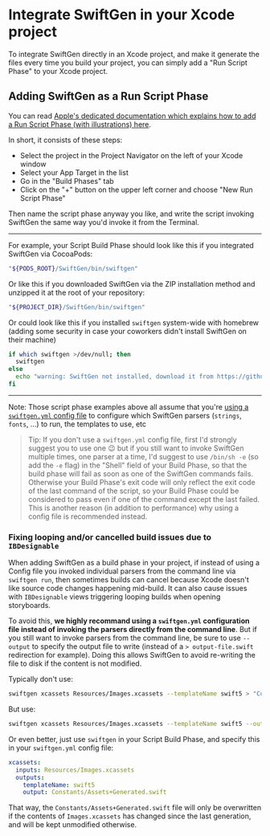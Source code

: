 # Integrate SwiftGen in your Xcode project

To integrate SwiftGen directly in an Xcode project, and make it generate the files every time you build your project, you can simply add a "Run Script Phase" to your Xcode project.

## Adding SwiftGen as a Run Script Phase

You can read [Apple's dedicated documentation which explains how to add a Run Script Phase (with illustrations) here](https://help.apple.com/xcode/mac/10.0/index.html?localePath=en.lproj#/devc8c930575).

In short, it consists of these steps:

* Select the project in the Project Navigator on the left of your Xcode window
* Select your App Target in the list
* Go in the "Build Phases" tab
* Click on the "+" button on the upper left corner and choose "New Run Script Phase"

Then name the script phase anyway you like, and write the script invoking SwiftGen the same way you'd invoke it from the Terminal.

---

For example, your Script Build Phase should look like this if you integrated SwiftGen via CocoaPods:

```sh
"${PODS_ROOT}/SwiftGen/bin/swiftgen"
```

Or like this if you downloaded SwiftGen via the ZIP installation method and unzipped it at the root of your repository:

```sh
"${PROJECT_DIR}/SwiftGen/bin/swiftgen"
```

Or could look like this if you installed `swiftgen` system-wide with homebrew (adding some security in case your coworkers didn't install SwiftGen on their machine)
```sh
if which swiftgen >/dev/null; then
  swiftgen
else
  echo "warning: SwiftGen not installed, download it from https://github.com/SwiftGen/SwiftGen"
fi
```

---

Note: Those script phase examples above all assume that you're [using a `swiftgen.yml` config file](ConfigFile.md) to configure which SwiftGen parsers (`strings`, `fonts`, …) to run, the templates to use, etc

> Tip: If you don't use a `swiftgen.yml` config file, first I'd strongly suggest you to use one :wink: but if you still want to invoke SwiftGen multiple times, one parser at a time, I'd suggest to use `/bin/sh -e` (so add the `-e` flag) in the "Shell" field of your Build Phase, so that the build phase will fail as soon as one of the SwiftGen commands fails. Otherwise your Build Phase's exit code will only reflect the exit code of the last command of the script, so your Build Phase could be considered to pass even if one of the command except the last failed. This is another reason (in addition to performance) why using a config file is recommended instead.

### Fixing looping and/or cancelled build issues due to `IBDesignable`

When adding SwiftGen as a build phase in your project, if instead of using a Config file you invoked individual parsers from the command line via `swiftgen run`, then sometimes builds can cancel because Xcode doesn't like source code changes happening mid-build. It can also cause issues with `IBDesignable` views triggering looping builds when opening storyboards.

To avoid this, **we highly recommand using a `swiftgen.yml` configuration file instead of invoking the parsers directly from the command line**. But if you still want to invoke parsers from the command line, be sure to use `--output` to specify the output file to write (instead of a `> output-file.swift` redirection for example). Doing this allows SwiftGen to avoid re-writing the file to disk if the content is not modified.

Typically don't use:
```sh
swiftgen xcassets Resources/Images.xcassets --templateName swift5 > "Constants/Assets+Generated.swift"
```

But use:
```sh
swiftgen xcassets Resources/Images.xcassets --templateName swift5 --output "Constants/Assets+Generated.swift"
```

Or even better, just use `swiftgen` in your Script Build Phase, and specify this in your `swiftgen.yml` config file:

```yaml
xcassets:
  inputs: Resources/Images.xcassets
  outputs:
    templateName: swift5
    output: Constants/Assets+Generated.swift
```

That way, the `Constants/Assets+Generated.swift` file will only be overwritten if the contents of `Images.xcassets` has changed since the last generation, and will be kept unmodified otherwise.
